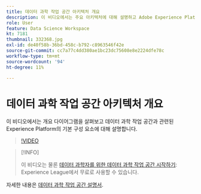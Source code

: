 ```yaml
---
title: 데이터 과학 작업 공간 아키텍처 개요
description: 이 비디오에서는 주요 아키텍처에 대해 설명하고 Adobe Experience Platform에서 Data Science Workspace의 기본 구성 요소를 보여줍니다.
role: User
feature: Data Science Workspace
kt: 7181
thumbnail: 332368.jpg
exl-id: de40f58b-36bd-458c-b792-c8963546f42e
source-git-commit: cc7a77c4dd380ae1bc23dc75608e8e2224dfe78c
workflow-type: tm+mt
source-wordcount: '94'
ht-degree: 11%

---
```


# 데이터 과학 작업 공간 아키텍처 개요

이 비디오에서는 개요 다이어그램을 살펴보고 데이터 과학 작업 공간과 관련된 Experience Platform의 기본 구성 요소에 대해 설명합니다.

>[!VIDEO](https://video.tv.adobe.com/v/332368)

>[!INFO]
>
> 이 비디오는 물론 [데이터 과학자를 위한 데이터 과학 작업 공간 시작하기](https://experienceleague.adobe.com/?recommended=ExperiencePlatform-U-1-2021.1.dsw): Experience League에서 무료로 사용할 수 있습니다.

자세한 내용은 [데이터 과학 작업 공간 설명서](https://experienceleague.adobe.com/docs/experience-platform/data-science-workspace/home.html).
